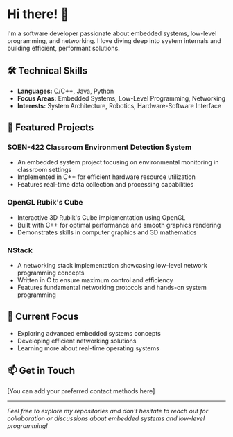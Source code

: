 # Hi there! 👋

I'm a software developer passionate about embedded systems, low-level programming, and networking. I love diving deep into system internals and building efficient, performant solutions.

## 🛠️ Technical Skills
- **Languages:** C/C++, Java, Python
- **Focus Areas:** Embedded Systems, Low-Level Programming, Networking
- **Interests:** System Architecture, Robotics, Hardware-Software Interface

## 🚀 Featured Projects

### SOEN-422 Classroom Environment Detection System
- An embedded system project focusing on environmental monitoring in classroom settings
- Implemented in C++ for efficient hardware resource utilization
- Features real-time data collection and processing capabilities

### OpenGL Rubik's Cube
- Interactive 3D Rubik's Cube implementation using OpenGL
- Built with C++ for optimal performance and smooth graphics rendering
- Demonstrates skills in computer graphics and 3D mathematics

### NStack
- A networking stack implementation showcasing low-level network programming concepts
- Written in C to ensure maximum control and efficiency
- Features fundamental networking protocols and hands-on system programming

## 🌱 Current Focus
- Exploring advanced embedded systems concepts
- Developing efficient networking solutions
- Learning more about real-time operating systems

## 📫 Get in Touch
[You can add your preferred contact methods here]

---
*Feel free to explore my repositories and don't hesitate to reach out for collaboration or discussions about embedded systems and low-level programming!*
